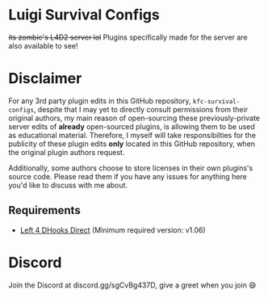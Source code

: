 # Luigi Survival Configs
~~its zombie's L4D2 server lol~~
Plugins specifically made for the server are also available to see!

# Disclaimer
For any 3rd party plugin edits in this GitHub repository, `kfc-survival-configs`, despite that I may yet to directly consult permissions from their original authors, my main reason of open-sourcing these previously-private server edits of **already** open-sourced plugins, is allowing them to be used as educational material. Therefore, I myself will take responsibilties for the publicity of these plugin edits **only** located in this GitHub repository, when the original plugin authors request.

Additionally, some authors choose to store licenses in their own plugins's source code. Please read them if you have any issues for anything here you'd like to discuss with me about.

## Requirements
- [Left 4 DHooks Direct](https://forums.alliedmods.net/showthread.php?t=321696) \(Minimum required version: v1.06\)

# Discord
Join the Discord at discord.gg/sgCvBg437D, give a greet when you join :smile: